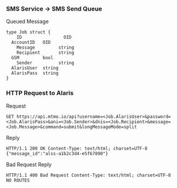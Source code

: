 ### SMS Service -> SMS Send Queue

Queued Message

```
type Job struct {
	ID				  OID
  AccountID   OID
	Message 		string
	Recipient		string
  GSM         bool
	Sender			string
  AlarisUser  string
  AlarisPass  string
}
```

### HTTP Request to Alaris

Request

```
GET https://api.mtmo.io/api?username=<Job.AlarisUser>&password=<Job.AlarisPass>&ani=<Job.Sender>&dnis=<Job.Recipient>&message=<Job.Message>&command=submit&longMessageMode=split
```

Reply

```
HTTP/1.1 200 OK Content-Type: text/html; charset=UTF-8
{"message_id":"alss-a1b2c3d4-e5f67890"}
```

Bad Request Reply

```
HTTP/1.1 400 Bad Request Content-Type: text/html; charset=UTF-8
NO ROUTES
```
